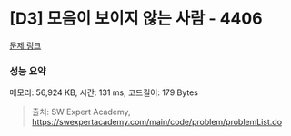 # [D3] 모음이 보이지 않는 사람 - 4406 

[문제 링크](https://swexpertacademy.com/main/code/problem/problemDetail.do?contestProbId=AWNcD_66pUEDFAV8) 

### 성능 요약

메모리: 56,924 KB, 시간: 131 ms, 코드길이: 179 Bytes



> 출처: SW Expert Academy, https://swexpertacademy.com/main/code/problem/problemList.do